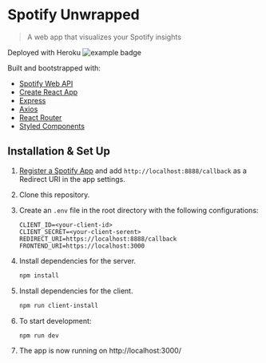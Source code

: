 # Spotify Unwrapped

> A web app that visualizes your Spotify insights

Deployed with Heroku
![example badge](badges/succeeded.svg)

Built and bootstrapped with:

- [Spotify Web API](https://developer.spotify.com/documentation/web-api/)
- [Create React App](https://github.com/facebook/create-react-app)
- [Express](https://expressjs.com/)
- [Axios](https://www.npmjs.com/package/axios)
- [React Router](https://reactrouter.com/)
- [Styled Components](https://www.styled-components.com/)

## Installation & Set Up

1. [Register a Spotify App](https://developer.spotify.com/dashboard/applications) and add `http://localhost:8888/callback` as a Redirect URI in the app settings.

2. Clone this repository.

3. Create an `.env` file in the root directory with the following configurations:

   ```
   CLIENT_ID=<your-client-id>
   CLIENT_SECRET=<your-client-serent>
   REDIRECT_URI=https://localhost:8888/callback
   FRONTEND_URI=https://localhost:3000
   ```

4. Install dependencies for the server.

   ```bash
   npm install
   ```

5. Install dependencies for the client.

   ```bash
   npm run client-install
   ```

6. To start development:

   ```bash
   npm run dev
   ```

7. The app is now running on http://localhost:3000/

